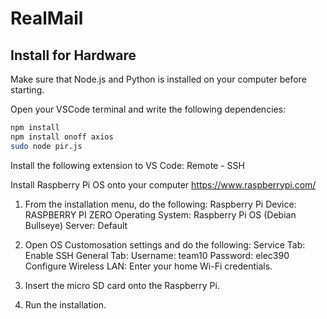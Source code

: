 # RealMail

## Install for Hardware
Make sure that Node.js and Python is installed on your computer before starting.

Open your VSCode terminal and write the following dependencies:
```bash
npm install
npm install onoff axios
sudo node pir.js
```

Install the following extension to VS Code:
Remote - SSH

Install Raspberry Pi OS onto your computer https://www.raspberrypi.com/
1. From the installation menu, do the following:
    Raspberry Pi Device: RASPBERRY PI ZERO
    Operating System: Raspberry Pi OS (Debian Bullseye)
    Server: Default

2. Open OS Customosation settings and do the following: 
    Service Tab: Enable SSH
    General Tab: 
        Username: team10
        Password: elec390
    Configure Wireless LAN:
        Enter your home Wi-Fi credentials.

3. Insert the micro SD card onto the Raspberry Pi.

4. Run the installation.